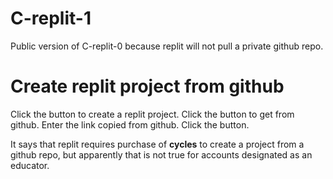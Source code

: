 # C-replit-1

Public version of C-replit-0 because replit will not pull a private github repo.

# Create replit project from github

Click the button to create a replit project.
Click the button to get from github.
Enter the link copied from github.
Click the button.

It says that replit requires purchase of **cycles** to create a project from a github repo, but apparently that is not true for accounts designated as an educator.
